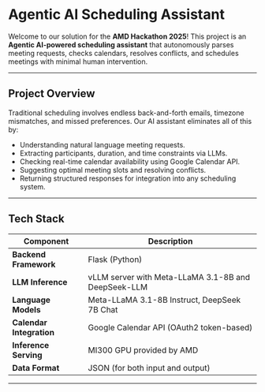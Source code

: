 # Agentic AI Scheduling Assistant

Welcome to our solution for the **AMD Hackathon 2025**! This project is an **Agentic AI-powered scheduling assistant** that autonomously parses meeting requests, checks calendars, resolves conflicts, and schedules meetings with minimal human intervention.

---

## Project Overview

Traditional scheduling involves endless back-and-forth emails, timezone mismatches, and missed preferences. Our AI assistant eliminates all of this by:

- Understanding natural language meeting requests.
- Extracting participants, duration, and time constraints via LLMs.
- Checking real-time calendar availability using Google Calendar API.
- Suggesting optimal meeting slots and resolving conflicts.
- Returning structured responses for integration into any scheduling system.

---

## Tech Stack

| Component              | Description |
|------------------------|-------------|
| **Backend Framework**  | Flask (Python) |
| **LLM Inference**      | vLLM server with Meta-LLaMA 3.1-8B and DeepSeek-LLM |
| **Language Models**    | Meta-LLaMA 3.1-8B Instruct, DeepSeek 7B Chat |
| **Calendar Integration** | Google Calendar API (OAuth2 token-based) |
| **Inference Serving**  | MI300 GPU provided by AMD |
| **Data Format**        | JSON (for both input and output)

---


